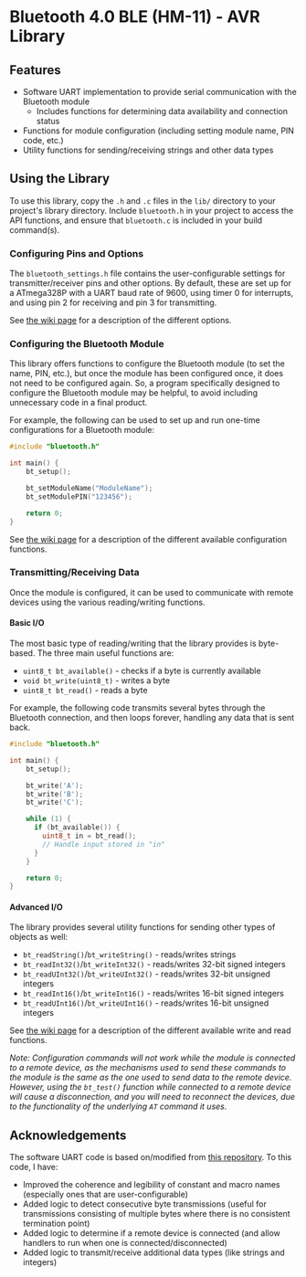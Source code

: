 # Bluetooth 4.0 BLE (HM-11) - AVR Library

## Features
- Software UART implementation to provide serial communication with the Bluetooth module
  - Includes functions for determining data availability and connection status
- Functions for module configuration (including setting module name, PIN code, etc.)
- Utility functions for sending/receiving strings and other data types

## Using the Library

To use this library, copy the `.h` and `.c` files in the `lib/` directory to your project's library directory.  Include `bluetooth.h` in your project to access the API functions, and ensure that `bluetooth.c` is included in your build command(s).

### Configuring Pins and Options

The `bluetooth_settings.h` file contains the user-configurable settings for transmitter/receiver pins and other options.  By default, these are set up for a ATmega328P with a UART baud rate of 9600, using timer 0 for interrupts, and using pin 2 for receiving and pin 3 for transmitting.

See [the wiki page](https://github.com/chrisblutz/ece387-bluetooth/wiki/Documentation#library-settings) for a description of the different options.

### Configuring the Bluetooth Module

This library offers functions to configure the Bluetooth module (to set the name, PIN, etc.), but once the module has been configured once, it does not need to be configured again.  So, a program specifically designed to configure the Bluetooth module may be helpful, to avoid including unnecessary code in a final product.

For example, the following can be used to set up and run one-time configurations for a Bluetooth module:

```c
#include "bluetooth.h"

int main() {
    bt_setup();

    bt_setModuleName("ModuleName");
    bt_setModulePIN("123456");

    return 0;
}
```

See [the wiki page](https://github.com/chrisblutz/ece387-bluetooth/wiki/Documentation#configuration-functions) for a description of the different available configuration functions.

### Transmitting/Receiving Data

Once the module is configured, it can be used to communicate with remote devices using the various reading/writing functions.

#### Basic I/O

The most basic type of reading/writing that the library provides is byte-based.  The three main useful functions are:
- `uint8_t bt_available()` - checks if a byte is currently available
- `void bt_write(uint8_t)` - writes a byte
- `uint8_t bt_read()` - reads a byte

For example, the following code transmits several bytes through the Bluetooth connection, and then loops forever, handling any data that is sent back.

```c
#include "bluetooth.h"

int main() {
    bt_setup();

    bt_write('A');
    bt_write('B');
    bt_write('C');

    while (1) {
      if (bt_available()) {
        uint8_t in = bt_read();
        // Handle input stored in "in"
      }
    }

    return 0;
}
```

#### Advanced I/O

The library provides several utility functions for sending other types of objects as well:
- `bt_readString()`/`bt_writeString()` - reads/writes strings
- `bt_readInt32()`/`bt_writeInt32()` - reads/writes 32-bit signed integers
- `bt_readUInt32()`/`bt_writeUInt32()` - reads/writes 32-bit unsigned integers
- `bt_readInt16()`/`bt_writeInt16()` - reads/writes 16-bit signed integers
- `bt_readUInt16()`/`bt_writeUInt16()` - reads/writes 16-bit unsigned integers

See [the wiki page](https://github.com/chrisblutz/ece387-bluetooth/wiki/Documentation#uart-and-io) for a description of the different available write and read functions.

*Note: Configuration commands will not work while the module is connected to a remote device, as the mechanisms used to send these commands to the module is the same as the one used to send data to the remote device.  However, using the `bt_test()` function while connected to a remote device will cause a disconnection, and you will need to reconnect the devices, due to the functionality of the underlying `AT` command it uses.*

## Acknowledgements

The software UART code is based on/modified from [this repository](https://github.com/blalor/avr-softuart).  To this code, I have:
- Improved the coherence and legibility of constant and macro names (especially ones that are user-configurable)
- Added logic to detect consecutive byte transmissions (useful for transmissions consisting of multiple bytes where there is no consistent termination point)
- Added logic to determine if a remote device is connected (and allow handlers to run when one is connected/disconnected)
- Added logic to transmit/receive additional data types (like strings and integers)
